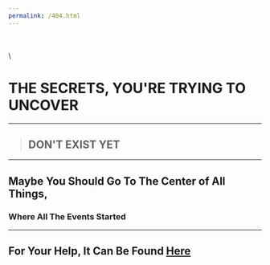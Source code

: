 ```yaml
---
permalink: /404.html
---
```

\
\
\
# THE SECRETS, YOU'RE TRYING TO UNCOVER 
---

> ## DON'T EXIST YET 

---

## Maybe You Should Go To The Center of All Things,
### Where All The Events Started 

---

## For Your Help, It Can Be Found [Here](https://shailendrakashyap.github.io)
